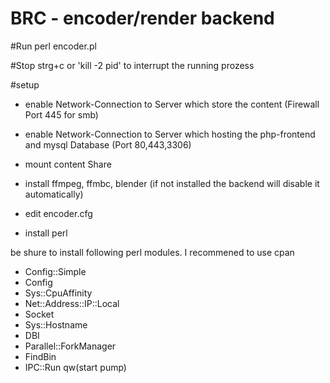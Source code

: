 # BRC - encoder/render backend

#Run
perl encoder.pl

#Stop
strg+c  or 'kill -2 pid' to interrupt the running prozess

#setup

- enable Network-Connection to Server which store the content (Firewall Port 445 for smb)
- enable Network-Connection to Server which hosting the php-frontend and mysql Database (Port 80,443,3306)

- mount content Share 
- install ffmpeg, ffmbc, blender (if not installed the backend will disable it automatically)
- edit encoder.cfg

- install perl

be shure to install following perl modules.
I recommened to use cpan

- Config::Simple
- Config
- Sys::CpuAffinity
- Net::Address::IP::Local
- Socket
- Sys::Hostname
- DBI
- Parallel::ForkManager
- FindBin
- IPC::Run qw(start pump)
